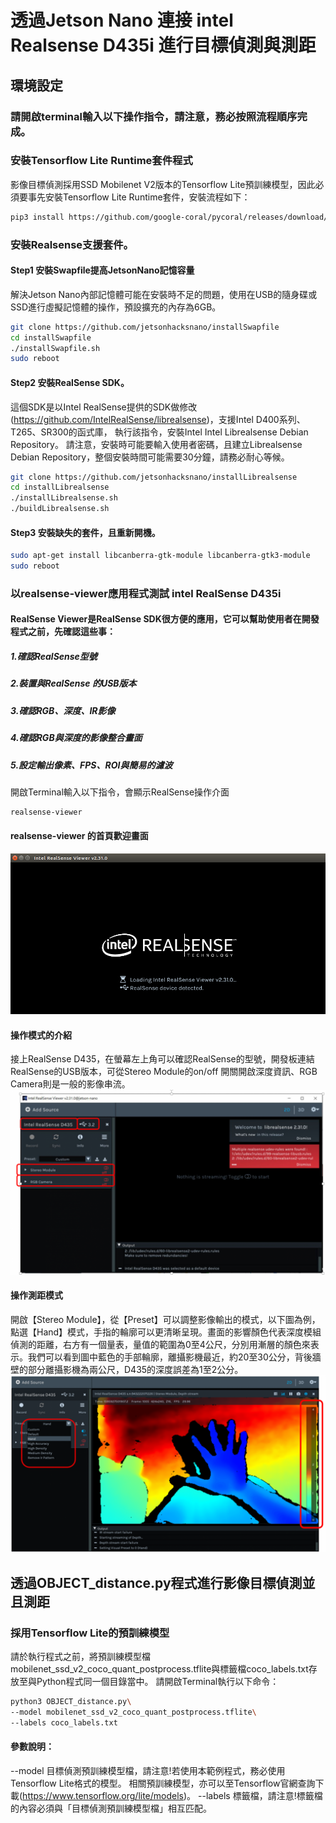 # 透過Jetson Nano 連接 intel Realsense D435i 進行目標偵測與測距

## 環境設定
### 請開啟terminal輸入以下操作指令，請注意，務必按照流程順序完成。

### 安裝Tensorflow Lite Runtime套件程式
影像目標偵測採用SSD Mobilenet V2版本的Tensorflow Lite預訓練模型，因此必須要事先安裝Tensorflow Lite Runtime套件，安裝流程如下：
```bash
pip3 install https://github.com/google-coral/pycoral/releases/download/release-frogfish/tflite_runtime-2.5.0-cp36-cp36m-linux_aarch64.whl
```

### 安裝Realsense支援套件。
#### Step1 安裝Swapfile提高JetsonNano記憶容量
解決Jetson Nano內部記憶體可能在安裝時不足的問題，使用在USB的隨身碟或SSD進行虛擬記憶體的操作，預設擴充的內存為6GB。
```bash
git clone https://github.com/jetsonhacksnano/installSwapfile
cd installSwapfile
./installSwapfile.sh
sudo reboot
```
#### Step2 安裝RealSense SDK。
這個SDK是以Intel RealSense提供的SDK做修改(https://github.com/IntelRealSense/librealsense)，支援Intel D400系列、T265、SR300的函式庫，
執行該指令，安裝Intel Intel Librealsense Debian Repository。
請注意，安裝時可能要輸入使用者密碼，且建立Librealsense Debian Repository，整個安裝時間可能需要30分鐘，請務必耐心等候。
```bash
git clone https://github.com/jetsonhacksnano/installLibrealsense
cd installLibrealsense
./installLibrealsense.sh
./buildLibrealsense.sh
```

#### Step3 安裝缺失的套件，且重新開機。
```bash
sudo apt-get install libcanberra-gtk-module libcanberra-gtk3-module
sudo reboot
```

### 以realsense-viewer應用程式測試 intel RealSense D435i
#### RealSense Viewer是RealSense SDK很方便的應用，它可以幫助使用者在開發程式之前，先確認這些事：
##### 1.確認RealSense型號
##### 2.裝置與RealSense 的USB版本
##### 3.確認RGB、深度、IR影像
##### 4.確認RGB與深度的影像整合畫面
##### 5.設定輸出像素、FPS、ROI與簡易的濾波

開啟Terminal輸入以下指令，會顯示RealSense操作介面
```bash
realsense-viewer
```
#### realsense-viewer 的首頁歡迎畫面
![](./realsense_viewer_1.png)

#### 操作模式的介紹
接上RealSense D435，在螢幕左上角可以確認RealSense的型號，開發板連結RealSense的USB版本，可從Stereo Module的on/off 開關開啟深度資訊、RGB Camera則是一般的影像串流。
![](./realsense_viewer_2.png)

#### 操作測距模式
開啟【Stereo Module】，從【Preset】可以調整影像輸出的模式，以下圖為例，點選【Hand】模式，手指的輪廓可以更清晰呈現。畫面的影響顏色代表深度模組偵測的距離，右方有一個量表，量值的範圍為0至4公尺，分別用漸層的顏色來表示。我們可以看到圖中藍色的手部輪廓，離攝影機最近，約20至30公分，背後牆壁的部分離攝影機為兩公尺，D435的深度誤差為1至2公分。
![](./realsense_viewer_3.png)

## 透過OBJECT_distance.py程式進行影像目標偵測並且測距
### 採用Tensorflow Lite的預訓練模型
請於執行程式之前，將預訓練模型檔mobilenet_ssd_v2_coco_quant_postprocess.tflite與標籤檔coco_labels.txt存放至與Python程式同一個目錄當中。
請開啟Terminal執行以下命令：
```bash
python3 OBJECT_distance.py\
--model mobilenet_ssd_v2_coco_quant_postprocess.tflite\
--labels coco_labels.txt
```
#### 參數說明：
--model 目標偵測預訓練模型檔，請注意!若使用本範例程式，務必使用Tensorflow Lite格式的模型。
相關預訓練模型，亦可以至Tensorflow官網查詢下載(https://www.tensorflow.org/lite/models)。
--labels 標籤檔，請注意!標籤檔的內容必須與「目標偵測預訓練模型檔」相互匹配。
